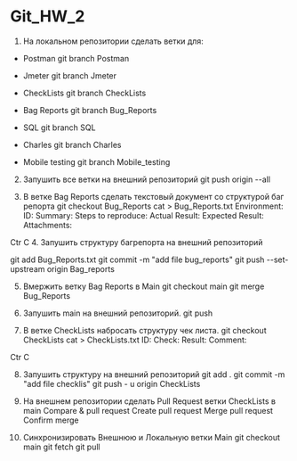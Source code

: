 # Git_HW_2
1. На локальном репозитории сделать ветки для:
- Postman
git branch Postman

- Jmeter
git branch Jmeter

- CheckLists
git branch CheckLists

- Bag Reports
git branch Bug_Reports

- SQL
git branch SQL

- Charles
git branch Charles

- Mobile testing
git branch Mobile_testing

2. Запушить все ветки на внешний репозиторий
git push origin --all

3. В ветке Bag Reports сделать текстовый документ со структурой баг репорта
git checkout Bug_Reports
cat > Bug_Reports.txt
Environment:
ID:
Summary:
Steps to reproduce:
Actual Result:
Expected Result:
Attachments:

Ctr C
4. Запушить структуру багрепорта на внешний репозиторий

git add Bug_Reports.txt
git commit -m "add file bug_reports"
git push --set-upstream origin Bag_reports

5. Вмержить ветку Bag Reports в Main
git checkout main
git merge Bug_Reports

6. Запушить main на внешний репозиторий.
 git push

7. В ветке CheckLists набросать структуру чек листа.
git checkout CheckLists
cat > CheckLists.txt
ID:
Check:
Result:
Comment:

Ctr C

8. Запушить структуру на внешний репозиторий
git add .
git commit -m "add file checklis"
git push - u origin CheckLists

9. На внешнем репозитории сделать Pull Request ветки CheckLists в main
Compare & pull request
Create pull request
Merge pull request
Confirm merge

10. Синхронизировать Внешнюю и Локальную ветки Main
git checkout main
git fetch
git pull
